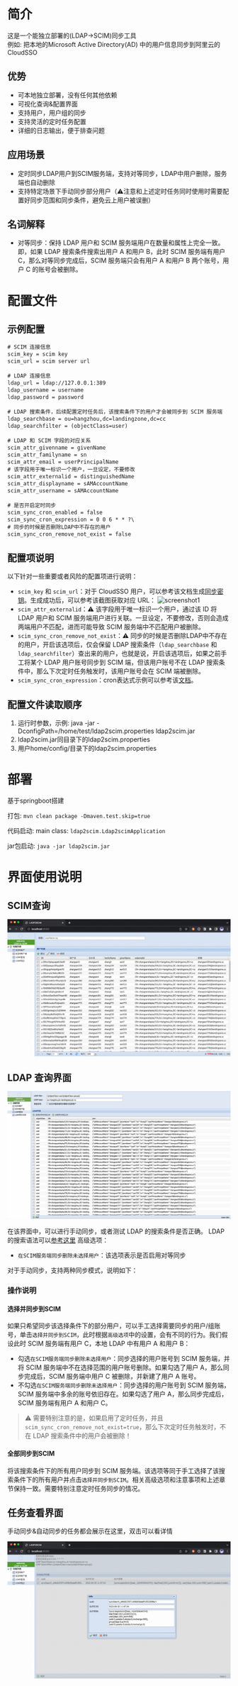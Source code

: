 # 简介
这是一个能独立部署的(LDAP->SCIM)同步工具  
例如: 把本地的Microsoft Active Directory(AD) 中的用户信息同步到阿里云的CloudSSO

## 优势
- 可本地独立部署，没有任何其他依赖
- 可视化查询&配置界面
- 支持用户，用户组的同步
- 支持灵活的定时任务配置
- 详细的日志输出，便于排查问题

## 应用场景
* 定时同步LDAP用户到SCIM服务端，支持对等同步，LDAP中用户删除，服务端也自动删除
* 支持特定场景下手动同步部分用户（⚠️注意和上述定时任务同时使用时需要配置好同步范围和同步条件，避免云上用户被误删）

## 名词解释
* 对等同步：保持 LDAP 用户和 SCIM 服务端用户在数量和属性上完全一致。即，如果 LDAP 搜索条件搜索出用户 A 和用户 B，此时 SCIM 服务端有用户 C，那么对等同步完成后，SCIM 服务端只会有用户 A 和用户 B 两个账号，用户 C 的账号会被删除。

# 配置文件

## 示例配置
```properties
# SCIM 连接信息
scim_key = scim key
scim_url = scim server url

# LDAP 连接信息
ldap_url = ldap://127.0.0.1:389
ldap_username = username
ldap_password = password

# LDAP 搜索条件，后续配置定时任务后，该搜索条件下的用户才会被同步到 SCIM 服务端
ldap_searchbase = ou=hangzhou,dc=landingzone,dc=cc
ldap_searchfilter = (objectClass=user)

# LDAP 和 SCIM 字段的对应关系
scim_attr_givenname = givenName
scim_attr_familyname = sn
scim_attr_email = userPrincipalName
# ️该字段用于唯一标识一个用户，一旦设定，不要修改
scim_attr_externalid = distinguishedName
scim_attr_displayname = sAMAccountName
scim_attr_username = sAMAccountName

# 是否开启定时同步
scim_sync_cron_enabled = false
scim_sync_cron_expression = 0 0 6 * * ?\
# 同步的时候是否删除LDAP中不存在的用户
scim_sync_cron_remove_not_exist = false
```
## 配置项说明

以下针对一些重要或者风险的配置项进行说明：
* `scim_key` 和 `scim_url`：对于 CloudSSO 用户，可以参考该文档生成[同步密钥](https://help.aliyun.com/document_detail/264937.html)。生成成功后，可以参考该截图获取对应 URL：
  ![screenshot1](image/cloudsso_key.png)
* `scim_attr_externalid`：️⚠️ 该字段用于唯一标识一个用户，通过该 ID 将 LDAP 用户和 SCIM 服务端用户进行关联。一旦设定，不要修改，否则会造成两端用户不匹配，进而可能导致 SCIM 服务端中不匹配用户被删除。
* `scim_sync_cron_remove_not_exist`：⚠️ ️同步的时候是否删除LDAP中不存在的用户，开启该选项后，仅会保留 LDAP 搜索条件（`ldap_searchbase` 和 `ldap_searchfilter`）查出来的用户，也就是说，开启该选项后，如果之前手工将某个 LDAP 用户账号同步到 SCIM 端，但该用户账号不在 LDAP 搜索条件中，那么下次定时任务触发时，该用户账号会在 SCIM 端被删除。
* `scim_sync_cron_expression`：cron表达式示例可以参考该[文档](https://help.aliyun.com/document_detail/64769.html)。 

## 配置文件读取顺序

1. 运行时参数，示例: java -jar -DconfigPath=/home/test/ldap2scim.properties ldap2scim.jar  
2. ldap2scim.jar同目录下的ldap2scim.properties
3. 用户home/config/目录下的ldap2scim.properties


# 部署
基于springboot搭建

打包: `mvn clean package -Dmaven.test.skip=true`

代码启动: main class: `ldap2scim.Ldap2scimApplication`

jar包启动: `java -jar ldap2scim.jar`


# 界面使用说明

## SCIM查询

![SCIM查询界面](image/screenshot_1.png)

## LDAP 查询界面

![LDAP 查询界面](image/screenshot_3.png)

在该界面中，可以进行手动同步，或者测试 LDAP 的搜索条件是否正确。
LDAP 的搜索语法可以[参考这里](https://www.cnblogs.com/dreamer-fish/p/5832735.html)
高级选项：
* `在SCIM服务端同步删除未选择用户`：该选项表示是否启用对等同步

对于手动同步，支持两种同步模式，说明如下：

### 操作说明

#### 选择并同步到SCIM

如果只希望同步该选择条件下的部分用户，可以手工选择需要同步的用户/组账号，单击`选择并同步到SCIM`，此时根据`高级选项`中的设置，会有不同的行为。我们假设此时 SCIM 服务端有用户 C，本地 LDAP 中有用户 A 和用户 B：
* 勾选`在SCIM服务端同步删除未选择用户`：同步选择的用户账号到 SCIM 服务端，并将 SCIM 服务端中不在选择范围的用户账号删除。如果勾选了用户 A，那么同步完成后，SCIM 服务端中用户 C 被删除，并新建了用户 A 账号。
* 不勾选`在SCIM服务端同步删除未选择用户`：同步选择的用户账号到 SCIM 服务端，SCIM 服务端中多余的账号依旧存在。如果勾选了用户 A，那么同步完成后，SCIM 服务端有用户 A 和用户 C。

> ⚠️ 需要特别注意的是，如果启用了定时任务，并且`scim_sync_cron_remove_not_exist=true`，那么下次定时任务触发时，不在 LDAP 搜索条件中的用户会被删除！

#### 全部同步到SCIM

将该搜索条件下的所有用户同步到 SCIM 服务端。该选项等同于手工选择了该搜索条件下的所有用户并点击`选择并同步到SCIM`。相关高级选项和注意事项和上述章节保持一致。需要特别注意定时任务同步的情况。

## 任务查看界面

手动同步&自动同步的任务都会展示在这里，双击可以看详情

![screenshot1](image/screenshot_2.png)
